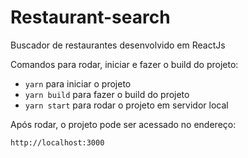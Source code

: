 # Restaurant-search

Buscador de restaurantes desenvolvido em ReactJs

Comandos para rodar, iniciar e fazer o build do projeto:

- <code>yarn</code> para iniciar o projeto
- <code>yarn build</code> para fazer o build do projeto
- <code>yarn start</code> para rodar o projeto em servidor local

Após rodar, o projeto pode ser acessado no endereço: 

<code>http://localhost:3000</code>
